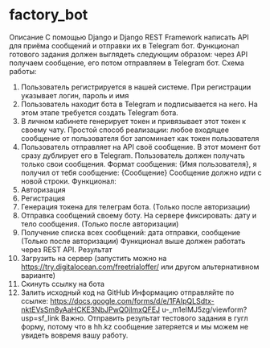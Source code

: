 # factory_bot
 Описание
С помощью Django и Django REST Framework написать API для приёма сообщений и отправки их в Telegram бот.
Функционал готового задания должен выглядеть следующим образом: через API получаем сообщение, его потом отправляем в Telegram бот.
Схема работы:
1. Пользователь регистрируется в нашей системе. При регистрации указывает логин, пароль и имя
2. Пользователь находит бота в Telegram и подписывается на него. На этом этапе требуется создать Telegram бота.
3. В личном кабинете генерирует токен и привязывает этот токен к своему чату. Простой способ реализации: любое входящее сообщение от пользователя бот запоминает как токен пользователя
4. Пользователь отправляет на API своё сообщение. В этот момент бот сразу дублирует его в Telegram. Пользователь должен получать только свои сообщения.
Формат сообщения:
{Имя пользователя}, я получил от тебя сообщение: {Сообщение}
Сообщение должно идти с новой строки.
Функционал:
1. Авторизация
2. Регистрация
3. Генерация токена для телеграм бота. (Только после авторизации)
4. Отправка сообщений своему боту. На сервере фиксировать: дату и тело
сообщения. (Только после авторизации)
5. Получение списка всех сообщений: дата отправки, сообщение (Только после
авторизации)
Функционал выше должен работать через REST API.
Результат
1. Загрузить на сервер (запустить можно на https://try.digitalocean.com/freetrialoffer/ или другом альтернативном варианте)
2. Скинуть ссылку на бота
3. Залить исходный код на GitHub
Информацию отправляйте по ссылке:
https://docs.google.com/forms/d/e/1FAIpQLSdtx-nktEVsSm8yAaHCKE3NbJPwQ0jImxQFEJ u-_m1eIMJ5zg/viewform?usp=sf_link
Важно. Отправить результат тестового задания в гугл форму, потому что в hh.kz сообщение затеряется и мы можем не увидеть вовремя вашу работу.
   
